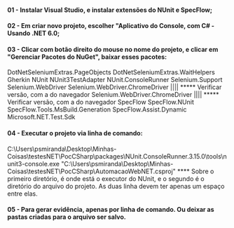 #### 01 - Instalar Visual Studio, e instalar extensões do NUnit e SpecFlow;
#### 02 - Em criar novo projeto, escolher "Aplicativo do Console, com C# - Usando .NET 6.0;
#### 03 - Clicar com botão direito do mouse no nome do projeto, e clicar em "Gerenciar Pacotes do NuGet", baixar esses pacotes:
DotNetSeleniumExtras.PageObjects
DotNetSeleniumExtras.WaitHelpers
Gherkin
NUnit
NUnit3TestAdapter
NUnit.ConsoleRunner
Selenium.Support
Selenium.WebDriver 
Selenium.WebDriver.ChromeDriver |||| ***** Verificar versão, com a do navegador
Selenium.WebDriver.ChromeDriver |||| ***** Verificar versão, com a do navegador
SpecFlow
SpecFlow.NUnit
SpecFlow.Tools.MsBuild.Generation
SpecFlow.Assist.Dynamic
Microsoft.NET.Test.Sdk
#### 04 - Executar o projeto via linha de comando:
C:\Users\psmiranda\Desktop\Minhas-Coisas\testesNET\PocCSharp\packages\NUnit.ConsoleRunner.3.15.0\tools\nunit3-console.exe
"C:\Users\psmiranda\Desktop\Minhas-Coisas\testesNET\PocCSharp\AutomacaoWebNET.csproj"
**** Sobre o primeiro diretório, é onde está o executor do NUnit, e o segundo é o diretório do arquivo do projeto.
As duas linha devem ter apenas um espaço entre elas.
#### 05 - Para gerar evidência, apenas por linha de comando. Ou deixar as pastas criadas para o arquivo ser salvo.

